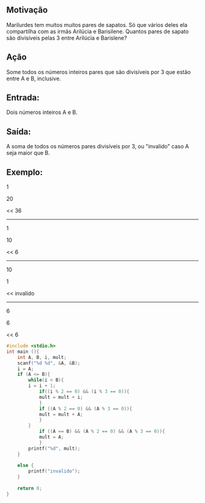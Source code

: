 ## Motivação
Marilurdes tem muitos muitos pares de sapatos. Só que vários deles ela compartilha com as irmãs Arilúcia e Barisilene. Quantos pares de sapato são divisíveis pelas 3 entre Arilúcia e Barislene?

## Ação
Some todos os números inteiros pares que são divisíveis por 3 que estão entre A e B, inclusive.

## Entrada:
Dois números inteiros A e B.
## Saída:
A soma de todos os números pares divisíveis por 3, ou "invalido" caso A seja maior que B.
## Exemplo:

>>
1

20

<<
36

---
>>
1

10

<<
6

---
>>
10

1

<<
invalido

---
>>
6

6

<<
6
```c
#include <stdio.h>
int main (){
    int A, B, i, mult;
    scanf("%d %d", &A, &B);
    i = A;
    if (A <= B){
        while(i < B){
        i = i + 1;
            if((i % 2 == 0) && (i % 3 == 0)){
            mult = mult + i;
            }
            if ((A % 2 == 0) && (A % 3 == 0)){
            mult = mult + A;
            }
        }
            if ((A == B) && (A % 2 == 0) && (A % 3 == 0)){
            mult = A;
            }    
        printf("%d", mult);
    }
    
    else {
        printf("invalido");
    }
    
    return 0;
}
```
